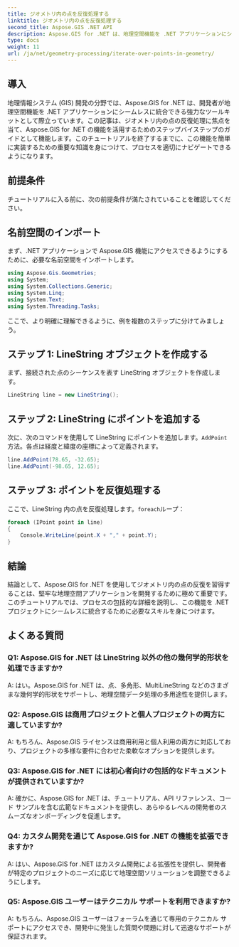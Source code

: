 ```yaml
---
title: ジオメトリ内の点を反復処理する
linktitle: ジオメトリ内の点を反復処理する
second_title: Aspose.GIS .NET API
description: Aspose.GIS for .NET は、地理空間機能を .NET アプリケーションにシームレスに統合するための強力なツールキットです。
type: docs
weight: 11
url: /ja/net/geometry-processing/iterate-over-points-in-geometry/
---
```

## 導入

地理情報システム (GIS) 開発の分野では、Aspose.GIS for .NET は、開発者が地理空間機能を .NET アプリケーションにシームレスに統合できる強力なツールキットとして際立っています。この記事は、ジオメトリ内の点の反復処理に焦点を当て、Aspose.GIS for .NET の機能を活用するためのステップバイステップのガイドとして機能します。このチュートリアルを終了するまでに、この機能を簡単に実装するための重要な知識を身につけて、プロセスを適切にナビゲートできるようになります。

## 前提条件

チュートリアルに入る前に、次の前提条件が満たされていることを確認してください。

## 名前空間のインポート

まず、.NET アプリケーションで Aspose.GIS 機能にアクセスできるようにするために、必要な名前空間をインポートします。

```csharp
using Aspose.Gis.Geometries;
using System;
using System.Collections.Generic;
using System.Linq;
using System.Text;
using System.Threading.Tasks;
```

ここで、より明確に理解できるように、例を複数のステップに分けてみましょう。

## ステップ 1: LineString オブジェクトを作成する

まず、接続された点のシーケンスを表す LineString オブジェクトを作成します。

```csharp
LineString line = new LineString();
```

## ステップ 2: LineString にポイントを追加する

次に、次のコマンドを使用して LineString にポイントを追加します。`AddPoint`方法。各点は経度と緯度の座標によって定義されます。

```csharp
line.AddPoint(78.65, -32.65);
line.AddPoint(-98.65, 12.65);
```

## ステップ 3: ポイントを反復処理する

ここで、LineString 内の点を反復処理します。`foreach`ループ：

```csharp
foreach (IPoint point in line)
{
    Console.WriteLine(point.X + "," + point.Y);
}
```

## 結論

結論として、Aspose.GIS for .NET を使用してジオメトリ内の点の反復を習得することは、堅牢な地理空間アプリケーションを開発するために極めて重要です。このチュートリアルでは、プロセスの包括的な詳細を説明し、この機能を .NET プロジェクトにシームレスに統合するために必要なスキルを身につけます。

## よくある質問

### Q1: Aspose.GIS for .NET は LineString 以外の他の幾何学的形状を処理できますか?

A: はい。Aspose.GIS for .NET は、点、多角形、MultiLineString などのさまざまな幾何学的形状をサポートし、地理空間データ処理の多用途性を提供します。

### Q2: Aspose.GIS は商用プロジェクトと個人プロジェクトの両方に適していますか?

A: もちろん、Aspose.GIS ライセンスは商用利用と個人利用の両方に対応しており、プロジェクトの多様な要件に合わせた柔軟なオプションを提供します。

### Q3: Aspose.GIS for .NET には初心者向けの包括的なドキュメントが提供されていますか?

A: 確かに、Aspose.GIS for .NET は、チュートリアル、API リファレンス、コード サンプルを含む広範なドキュメントを提供し、あらゆるレベルの開発者のスムーズなオンボーディングを促進します。

### Q4: カスタム開発を通じて Aspose.GIS for .NET の機能を拡張できますか?

A: はい、Aspose.GIS for .NET はカスタム開発による拡張性を提供し、開発者が特定のプロジェクトのニーズに応じて地理空間ソリューションを調整できるようにします。

### Q5: Aspose.GIS ユーザーはテクニカル サポートを利用できますか?

A: もちろん、Aspose.GIS ユーザーはフォーラムを通じて専用のテクニカル サポートにアクセスでき、開発中に発生した質問や問題に対して迅速なサポートが保証されます。